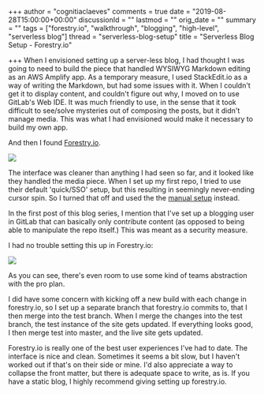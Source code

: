+++
author = "cognitiaclaeves"
comments = true
date = "2019-08-28T15:00:00+00:00"
discussionId = ""
lastmod = ""
orig_date = ""
summary = ""
tags = ["forestry.io", "walkthrough", "blogging", "high-level", "serverless blog"]
thread = "serverless-blog-setup"
title = "Serverless Blog Setup - Forestry.io"

+++
When I envisioned setting up a server-less blog, I had thought I was going to need to build the piece that handled WYSIWYG Markdown editing as an AWS Amplify app. As a temporary measure, I used StackEdit.io as a way of writing the Markdown, but had some issues with it. When I couldn't get it to display content, and couldn't figure out why, I moved on to use GitLab's Web IDE. It was much friendly to use, in the sense that it took difficult to see/solve mysteries out of composing the posts, but it didn't manage media. This was what I had envisioned would make it necessary to build my own app.

And then I found [Forestry.io](https://forestry.io "Forestry.io - a CMS for static blogs").

![](https://s3-us-east-2.amazonaws.com/sourceapprentice-blog-media/forestry-io-blog-entry.png)

The interface was cleaner than anything I had seen so far, and it looked like they handled the media piece. When I set up my first repo, I tried to use their default 'quick/SSO' setup, but this resulting in seemingly never-ending cursor spin. So I turned that off and used the the [manual setup](https://forestry.io/docs/git-sync/manual-setup/#public-key "Forestry.io manual setup") instead.

In the first post of this blog series, I mention that I've set up a blogging user in GitLab that can basically only contribute content (as opposed to being able to manipulate the repo itself.) This was meant as a security measure.

I had no trouble setting this up in Forestry.io:

![](https://s3-us-east-2.amazonaws.com/sourceapprentice-blog-media/forestry-io-collaborators.png)

As you can see, there's even room to use some kind of teams abstraction with the pro plan.

I did have some concern with kicking off a new build with each change in forestry.io, so I set up a separate branch that forestry.io commits to, that I then merge into the test branch. When I merge the changes into the test branch, the test instance of the site gets updated. If everything looks good, I then merge test into master, and the live site gets updated.

Forestry.io is really one of the best user experiences I've had to date. The interface is nice and clean. Sometimes it seems a bit slow, but I haven't worked out if that's on their side or mine. I'd also appreciate a way to collapse the front matter, but there is adequate space to write, as is. If you have a static blog, I highly recommend giving setting up forestry.io.